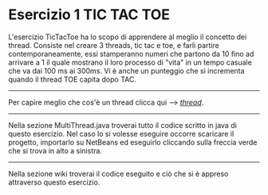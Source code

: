 <h1> Esercizio 1 TIC TAC TOE</h1>
<p> L'esercizio TicTacToe ha lo scopo di apprendere al meglio il concetto dei thread. 
Consiste nel creare 3 threads, tic tac e toe, e farli partire contemporaneamente,
essi stamperanno numeri che partono da 10 fino ad arrivare a 1 il quale mostrano il loro processo di "vita"
in un tempo casuale che va dai 100 ms ai 300ms. Vi è anche un punteggio che si incrementa quando il thread TOE capita dopo TAC.
 <br>
 <hr>
Per capire meglio che cos'è un thread clicca qui --> <i><a href="https://github.com/Prof-Matteo-Palitto-JCMaxwell/MultiThreading" target="_blank">thread</a></i>.
 <br>
 <hr>
 Nella sezione MultiThread.java troverai tutto il codice scritto in java di questo esercizio. Nel caso lo si volesse eseguire occorre scaricare il progetto, importarlo su NetBeans ed eseguirlo cliccando sulla freccia verde che si trova in alto a sinistra.
 <br>
 <hr>
 Nella sezione wiki troverai il codice eseguito e ciò che si è appreso attraverso questo esercizio.</p>
